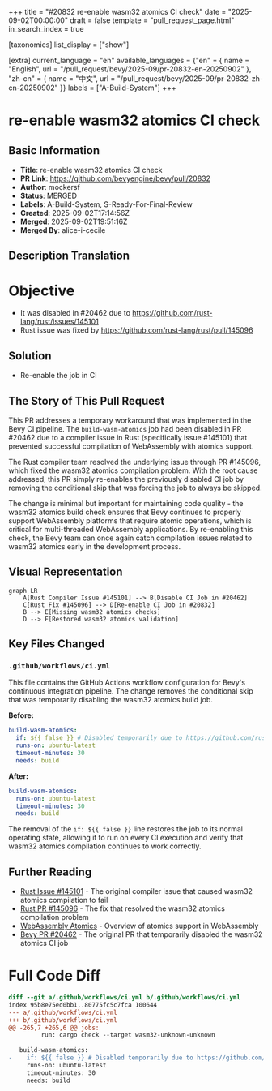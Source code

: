 +++
title = "#20832 re-enable wasm32 atomics CI check"
date = "2025-09-02T00:00:00"
draft = false
template = "pull_request_page.html"
in_search_index = true

[taxonomies]
list_display = ["show"]

[extra]
current_language = "en"
available_languages = {"en" = { name = "English", url = "/pull_request/bevy/2025-09/pr-20832-en-20250902" }, "zh-cn" = { name = "中文", url = "/pull_request/bevy/2025-09/pr-20832-zh-cn-20250902" }}
labels = ["A-Build-System"]
+++

# re-enable wasm32 atomics CI check

## Basic Information
- **Title**: re-enable wasm32 atomics CI check
- **PR Link**: https://github.com/bevyengine/bevy/pull/20832
- **Author**: mockersf
- **Status**: MERGED
- **Labels**: A-Build-System, S-Ready-For-Final-Review
- **Created**: 2025-09-02T17:14:56Z
- **Merged**: 2025-09-02T19:51:16Z
- **Merged By**: alice-i-cecile

## Description Translation
# Objective

- It was disabled in #20462 due to https://github.com/rust-lang/rust/issues/145101
- Rust issue was fixed by https://github.com/rust-lang/rust/pull/145096

## Solution

- Re-enable the job in CI

## The Story of This Pull Request

This PR addresses a temporary workaround that was implemented in the Bevy CI pipeline. The `build-wasm-atomics` job had been disabled in PR #20462 due to a compiler issue in Rust (specifically issue #145101) that prevented successful compilation of WebAssembly with atomics support.

The Rust compiler team resolved the underlying issue through PR #145096, which fixed the wasm32 atomics compilation problem. With the root cause addressed, this PR simply re-enables the previously disabled CI job by removing the conditional skip that was forcing the job to always be skipped.

The change is minimal but important for maintaining code quality - the wasm32 atomics build check ensures that Bevy continues to properly support WebAssembly platforms that require atomic operations, which is critical for multi-threaded WebAssembly applications. By re-enabling this check, the Bevy team can once again catch compilation issues related to wasm32 atomics early in the development process.

## Visual Representation

```mermaid
graph LR
    A[Rust Compiler Issue #145101] --> B[Disable CI Job in #20462]
    C[Rust Fix #145096] --> D[Re-enable CI Job in #20832]
    B --> E[Missing wasm32 atomics checks]
    D --> F[Restored wasm32 atomics validation]
```

## Key Files Changed

### `.github/workflows/ci.yml`
This file contains the GitHub Actions workflow configuration for Bevy's continuous integration pipeline. The change removes the conditional skip that was temporarily disabling the wasm32 atomics build job.

**Before:**
```yaml
build-wasm-atomics:
  if: ${{ false }} # Disabled temporarily due to https://github.com/rust-lang/rust/issues/145101
  runs-on: ubuntu-latest
  timeout-minutes: 30
  needs: build
```

**After:**
```yaml
build-wasm-atomics:
  runs-on: ubuntu-latest
  timeout-minutes: 30
  needs: build
```

The removal of the `if: ${{ false }}` line restores the job to its normal operating state, allowing it to run on every CI execution and verify that wasm32 atomics compilation continues to work correctly.

## Further Reading

- [Rust Issue #145101](https://github.com/rust-lang/rust/issues/145101) - The original compiler issue that caused wasm32 atomics compilation to fail
- [Rust PR #145096](https://github.com/rust-lang/rust/pull/145096) - The fix that resolved the wasm32 atomics compilation problem
- [WebAssembly Atomics](https://github.com/WebAssembly/threads/blob/master/proposals/threads/Overview.md) - Overview of atomics support in WebAssembly
- [Bevy PR #20462](https://github.com/bevyengine/bevy/pull/20462) - The original PR that temporarily disabled the wasm32 atomics CI job

# Full Code Diff
```diff
diff --git a/.github/workflows/ci.yml b/.github/workflows/ci.yml
index 95b8e75ed0bb1..80775fc5c7fca 100644
--- a/.github/workflows/ci.yml
+++ b/.github/workflows/ci.yml
@@ -265,7 +265,6 @@ jobs:
         run: cargo check --target wasm32-unknown-unknown
 
   build-wasm-atomics:
-    if: ${{ false }} # Disabled temporarily due to https://github.com/rust-lang/rust/issues/145101
     runs-on: ubuntu-latest
     timeout-minutes: 30
     needs: build
```